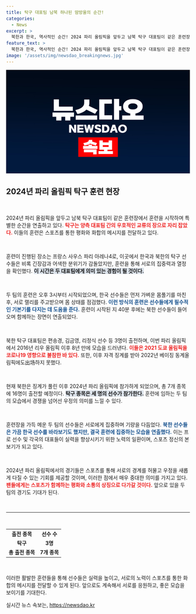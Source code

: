 ```yaml
---
title: 탁구 대표팀 남북 하나된 땀방울의 순간!
categories:
  - News
excerpt: >
  북한과 한국, 역사적인 순간! 2024 파리 올림픽을 앞두고 남북 탁구 대표팀이 같은 훈련장에서 땀을 흘렸다. 긴장감 속에서도 훈련에 몰두한 두 팀의 모습은 과거의 경계를 허물고 새로운 시작을 알리는 듯하다. 클릭해서 더 알아보세요!
feature_text: >
  북한과 한국, 역사적인 순간! 2024 파리 올림픽을 앞두고 남북 탁구 대표팀이 같은 훈련장에서 땀을 흘렸다. 긴장감 속에서도 훈련에 몰두한 두 팀의 모습은 과거의 경계를 허물고 새로운 시작을 알리는 듯하다. 클릭해서 더 알아보세요!
image: '/assets/img/newsdao_breakingnews.jpg'
---
```


<p><img src="/assets/img/newsdao_breakingnews.jpg" alt="ranknews 속보" /></p>

<h2 data-ke-size="size26">2024년 파리 올림픽 탁구 훈련 현장</h2>

<p data-ke-size="size16">&nbsp;</p>

<p>2024년 파리 올림픽을 앞두고 남북 탁구 대표팀이 같은 훈련장에서 훈련을 시작하며 특별한 순간을 연출하고 있다. <b><span style="color: #ee2323;">탁구는 양측 대표팀 간의 우호적인 교류의 장으로 자리 잡았다.</span></b> 이들의 훈련은 스포츠를 통한 평화와 화합의 메시지를 전달하고 있다. </p>

<p data-ke-size="size16">&nbsp;</p>

<p>훈련이 진행된 장소는 프랑스 사우스 파리 아레나4로, 이곳에서 한국과 북한의 탁구 선수들은 비록 긴장감과 어색한 분위기가 감돌았지만, 훈련을 통해 서로의 집중력과 열정을 확인했다. <b><span style="background-color: #21538527;">이 시간은 두 대표팀에게 의미 있는 경험이 될 것이다.</span></b> </p>

<p data-ke-size="size16">&nbsp;</p>

<p>두 팀의 훈련은 오후 3시부터 시작되었으며, 한국 선수들은 먼저 가벼운 몸풀기를 마친 후, 서로 랠리를 주고받으며 몸 상태를 점검했다. <b><span style="color: #1a5490;">이런 방식의 훈련은 선수들에게 필수적인 기본기를 다지는 데 도움을 준다.</span></b> 훈련이 시작된 지 40분 후에는 북한 선수들이 들어오며 함께하는 장면이 연출되었다. </p>

<p data-ke-size="size16">&nbsp;</p>

<p>북한 탁구 대표팀은 편송경, 김금영, 리정식 선수 등 3명이 출전하며, 이번 파리 올림픽에서 2016년 리우 올림픽 이후 8년 만에 모습을 드러낸다. <b><span style="color: #ee2323;">이들은 2021 도쿄 올림픽을 코로나19 영향으로 불참한 바 있다.</span></b> 또한, 이후 자격 징계를 받아 2022년 베이징 동계올림픽에도出场하지 못했다.</p>

<p data-ke-size="size16">&nbsp;</p>

<p>현재 북한은 징계가 풀린 이후 2024년 파리 올림픽에 참가하게 되었으며, 총 7개 종목에 16명이 출전할 예정이다. <b><span style="background-color: #21538527;">탁구 종목은 세 명의 선수가 참가한다.</span></b> 훈련에 임하는 두 팀의 모습에서 경쟁을 넘어선 우정의 의미를 느낄 수 있다.</p>

<p data-ke-size="size16">&nbsp;</p>

<p>훈련장을 가득 메운 두 팀의 선수들은 서로에게 집중하며 기량을 다듬었다. <b><span style="color: #1a5490;">북한 선수들은 가끔 한국 선수를 바라보기도 했지만, 결국 훈련에 집중하는 모습을 연출했다.</span></b> 이는 프로 선수 및 각국의 대표들이 실력을 향상시키기 위한 노력의 일환이며, 스포츠 정신의 본보기가 되고 있다. </p>

<p data-ke-size="size16">&nbsp;</p>

<p>2024년 파리 올림픽에서의 경기들은 스포츠를 통해 서로의 경계를 허물고 우정을 새롭게 다질 수 있는 기회를 제공할 것이며, 이러한 점에서 매우 중대한 의미를 가지고 있다. <b><span style="color: #ee2323;">팬들에게는 스포츠가 함께하는 평화와 소통의 상징으로 다가갈 것이다.</span></b> 앞으로 있을 두 팀의 경기도 기대가 된다.</p>

<p data-ke-size="size16">&nbsp;</p>

<hr>

<p data-ke-size="size16">&nbsp;</p>  

<table style="width: 100%; border-collapse: collapse;">
    <tr>
        <td style="text-align: center; height: 17px;"><b>출전 종목</b></td>
        <td style="text-align: center; height: 17px;"><b>선수 수</b></td>
    </tr>
    <tr>
        <td style="text-align: center; height: 17px;"><b>탁구</b></td>
        <td style="text-align: center; height: 17px;"><b>3명</b></td>
    </tr>
    <tr>
        <td style="text-align: center; height: 17px;"><b>총 출전 종목</b></td>
        <td style="text-align: center; height: 17px;"><b>7개 종목</b></td>
    </tr>
</table>

<p data-ke-size="size16">&nbsp;</p>  

<p>이러한 활발한 훈련들을 통해 선수들은 실력을 높이고, 서로의 노력이 스포츠를 통한 화합의 메시지를 전달할 수 있게 된다. 앞으로도 계속해서 서로를 응원하고, 좋은 모습을 보이기를 기대한다.</p>
실시간 뉴스 속보는, <a href="https://newsdao.kr" rel="dofollow">https://newsdao.kr</a>



